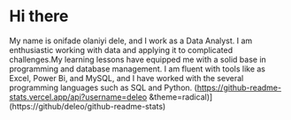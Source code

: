 # Hi there 
 My name is onifade olaniyi dele, and I work as a Data Analyst. I am enthusiastic  working with data and applying it to complicated challenges.My learning lessons have equipped me with a solid base in programming and database management. I am fluent with tools like as Excel, Power Bi, and MySQL, and I have worked with the several programming languages such as SQL and Python.
(https://github-readme-stats.vercel.app/api?username=deleo &theme=radical)](https://github/deleo/github-readme-stats)
